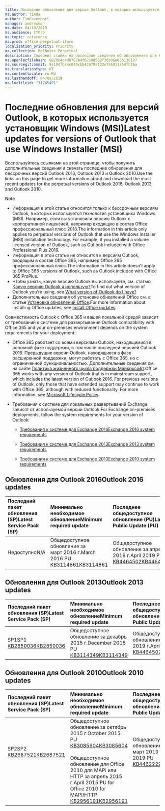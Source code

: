 ```yaml
---
title: Последние обновления для версий Outlook, в которых используется установщик Windows (MSI)
ms.author: timda
author: TimDavenport
manager: andrewmo
ms.date: 04/10/2019
ms.audience: ITPro
ms.topic: reference
ms.prod: office-perpetual-itpro
localization_priority: Priority
ms.collection: RelNotes_Perpetual
description: Содержит ссылки на последние сведения об обновлениях для бессрочных версий Outlook 2016, Outlook 2013 и Outlook 2010 для ИТ-специалистов
ms.openlocfilehash: 882dc4c4d0767b4f0260d552f30b96e036130127
ms.sourcegitcommit: 9a194fb74c040cbb43079af22e756911754fb7ba
ms.translationtype: HT
ms.contentlocale: ru-RU
ms.lasthandoff: 04/09/2019
ms.locfileid: "31745491"
---
```

# <a name="latest-updates-for-versions-of-outlook-that-use-windows-installer-msi"></a><span data-ttu-id="2c7ca-103">Последние обновления для версий Outlook, в которых используется установщик Windows (MSI)</span><span class="sxs-lookup"><span data-stu-id="2c7ca-103">Latest updates for versions of Outlook that use Windows Installer (MSI)</span></span>

<span data-ttu-id="2c7ca-104">Воспользуйтесь ссылками на этой странице, чтобы получить дополнительные сведения и скачать последние обновления для бессрочных версий Outlook 2016, Outlook 2013 и Outlook 2010.</span><span class="sxs-lookup"><span data-stu-id="2c7ca-104">Use the links on this page to get more information about and download the most recent updates for the perpetual versions of Outlook 2016, Outlook 2013, and Outlook 2010.</span></span>
  
> [!NOTE]
> - <span data-ttu-id="2c7ca-p101">Информация в этой статье относится только к бессрочным версиям Outlook, в которых используется технология установщика Windows (MSI). Например, если вы установили версию Outlook с корпоративной лицензией, например входящую в состав Office профессиональный плюс 2016.</span><span class="sxs-lookup"><span data-stu-id="2c7ca-p101">The information in this article only applies to perpetual versions of Outlook that use the Windows Installer (MSI) installation technology. For example, if you installed a volume licensed version of Outlook, such as Outlook included with Office Professional Plus 2016.</span></span>
> - <span data-ttu-id="2c7ca-107">Информация в этой статье не относится к версиям Outlook, входящим в состав Office 365, например Office 365 профессиональный плюс.</span><span class="sxs-lookup"><span data-stu-id="2c7ca-107">The information in this article doesn't apply to Office 365 versions of Outlook, such as Outlook included with Office 365 ProPlus.</span></span>
> - <span data-ttu-id="2c7ca-108">Чтобы узнать, какую версию Outlook вы используете, см. статью [Какую версию Outlook я использую?](https://support.office.com/article/b3a9568c-edb5-42b9-9825-d48d82b2257c)</span><span class="sxs-lookup"><span data-stu-id="2c7ca-108">To find out what version of Outlook you're using, see [What version of Outlook do I have?](https://support.office.com/article/b3a9568c-edb5-42b9-9825-d48d82b2257c)</span></span>
> - <span data-ttu-id="2c7ca-109">Дополнительные сведения об установке обновлений Office см. в статье [Установка обновлений Office](https://support.office.com/article/2ab296f3-7f03-43a2-8e50-46de917611c5).</span><span class="sxs-lookup"><span data-stu-id="2c7ca-109">For more information about installing Office updates, see [Install Office updates](https://support.office.com/article/2ab296f3-7f03-43a2-8e50-46de917611c5).</span></span> 
  
<span data-ttu-id="2c7ca-110">Совместимость Outlook с Office 365 и вашей локальной средой зависит от требований к системе для развертывания:</span><span class="sxs-lookup"><span data-stu-id="2c7ca-110">Outlook compatibility with Office 365 and your on-premises environment depends on the system requirements for your deployment:</span></span>
  
- <span data-ttu-id="2c7ca-p102">Office 365 работает со всеми версиями Outlook, находящимися в основной фазе поддержки, в том числе последней версией Outlook 2016. Предыдущие версии Outlook, находящиеся в фазе расширенной поддержки, могут работать с Office 365, но с ограниченной функциональностью. Дополнительные сведения см. на сайте [Политика жизненного цикла поддержки Майкрософт](https://support.microsoft.com/lifecycle).</span><span class="sxs-lookup"><span data-stu-id="2c7ca-p102">Office 365 works with any version of Outlook that is in mainstream support, which includes the latest version of Outlook 2016. For previous versions of Outlook, only those that have extended support may continue to work with Office 365, although with reduced functionality. For more information, see [Microsoft Lifecycle Policy](https://support.microsoft.com/lifecycle).</span></span>
    
- <span data-ttu-id="2c7ca-114">Требования к системе для локальных развертываний Exchange зависят от используемой версии Outlook.</span><span class="sxs-lookup"><span data-stu-id="2c7ca-114">For Exchange on-premises deployments, follow the system requirements for your version of Outlook:</span></span>
    
  - [<span data-ttu-id="2c7ca-115">Требования к системе для Exchange 2016</span><span class="sxs-lookup"><span data-stu-id="2c7ca-115">Exchange 2016 system requirements</span></span>](https://docs.microsoft.com/Exchange/plan-and-deploy/system-requirements)
    
  - [<span data-ttu-id="2c7ca-116">Требования к системе для Exchange 2013</span><span class="sxs-lookup"><span data-stu-id="2c7ca-116">Exchange 2013 system requirements</span></span>](https://docs.microsoft.com/exchange/exchange-2013-system-requirements-exchange-2013-help)
    
  - [<span data-ttu-id="2c7ca-117">Требования к системе для Exchange 2010</span><span class="sxs-lookup"><span data-stu-id="2c7ca-117">Exchange 2010 system requirements</span></span>](https://docs.microsoft.com/previous-versions/office/exchange-server-2010/aa996719(v=exchg.141))

   
## <a name="outlook-2016-updates"></a><span data-ttu-id="2c7ca-118">Обновления для Outlook 2016</span><span class="sxs-lookup"><span data-stu-id="2c7ca-118">Outlook 2016 updates</span></span>

|**<span data-ttu-id="2c7ca-119">Последний пакет обновления (SP)</span><span class="sxs-lookup"><span data-stu-id="2c7ca-119">Latest Service Pack (SP)</span></span>**|**<span data-ttu-id="2c7ca-120">Минимально необходимое обновление</span><span class="sxs-lookup"><span data-stu-id="2c7ca-120">Minimum required update</span></span>**|**<span data-ttu-id="2c7ca-121">Последнее общедоступное обновление (PU)</span><span class="sxs-lookup"><span data-stu-id="2c7ca-121">Latest Public Update (PU)</span></span>**|
|:-----|:-----|:-----|
|<span data-ttu-id="2c7ca-122">Недоступно</span><span class="sxs-lookup"><span data-stu-id="2c7ca-122">N/A</span></span>  <br/> |<span data-ttu-id="2c7ca-123">Общедоступное обновление за март 2016 г.</span><span class="sxs-lookup"><span data-stu-id="2c7ca-123">March 2016 PU</span></span> <br/>[<span data-ttu-id="2c7ca-124">KB3114861</span><span class="sxs-lookup"><span data-stu-id="2c7ca-124">KB3114861</span></span>](https://support.microsoft.com/help/3114861) <br/> |<span data-ttu-id="2c7ca-125">Общедоступное обновление за апрель 2019 г.</span><span class="sxs-lookup"><span data-stu-id="2c7ca-125">April 2019 PU</span></span> <br/>[<span data-ttu-id="2c7ca-126">KB4464502</span><span class="sxs-lookup"><span data-stu-id="2c7ca-126">KB4464502</span></span>](https://support.microsoft.com/help/4464502) 

## <a name="outlook-2013-updates"></a><span data-ttu-id="2c7ca-127">Обновления для Outlook 2013</span><span class="sxs-lookup"><span data-stu-id="2c7ca-127">Outlook 2013 updates</span></span>

|**<span data-ttu-id="2c7ca-128">Последний пакет обновления (SP)</span><span class="sxs-lookup"><span data-stu-id="2c7ca-128">Latest Service Pack (SP)</span></span>**|**<span data-ttu-id="2c7ca-129">Минимально необходимое обновление</span><span class="sxs-lookup"><span data-stu-id="2c7ca-129">Minimum required update</span></span>**|**<span data-ttu-id="2c7ca-130">Последнее общедоступное обновление (PU)</span><span class="sxs-lookup"><span data-stu-id="2c7ca-130">Latest Public Update (PU)</span></span>**|
|:-----|:-----|:-----|
|<span data-ttu-id="2c7ca-131">SP1</span><span class="sxs-lookup"><span data-stu-id="2c7ca-131">SP1</span></span>  <br/>[<span data-ttu-id="2c7ca-132">KB2850036</span><span class="sxs-lookup"><span data-stu-id="2c7ca-132">KB2850036</span></span>](https://go.microsoft.com/fwlink/p/?LinkId=512538) <br/> |<span data-ttu-id="2c7ca-133">Общедоступное обновление за декабрь 2015 г.</span><span class="sxs-lookup"><span data-stu-id="2c7ca-133">December 2015 PU</span></span> <br/>[<span data-ttu-id="2c7ca-134">KB3114349</span><span class="sxs-lookup"><span data-stu-id="2c7ca-134">KB3114349</span></span>](https://support.microsoft.com/kb/3114349) <br/> |<span data-ttu-id="2c7ca-135">Общедоступное обновление за апрель 2019 г.</span><span class="sxs-lookup"><span data-stu-id="2c7ca-135">April 2019 PU</span></span> <br/>[<span data-ttu-id="2c7ca-136">KB4464507</span><span class="sxs-lookup"><span data-stu-id="2c7ca-136">KB4464507</span></span>](https://support.microsoft.com/help/4464507)  |
   
## <a name="outlook-2010-updates"></a><span data-ttu-id="2c7ca-137">Обновления для Outlook 2010</span><span class="sxs-lookup"><span data-stu-id="2c7ca-137">Outlook 2010 updates</span></span>

|**<span data-ttu-id="2c7ca-138">Последний пакет обновления (SP)</span><span class="sxs-lookup"><span data-stu-id="2c7ca-138">Latest Service Pack (SP)</span></span>**|**<span data-ttu-id="2c7ca-139">Минимально необходимое обновление</span><span class="sxs-lookup"><span data-stu-id="2c7ca-139">Minimum required update</span></span>**|**<span data-ttu-id="2c7ca-140">Последнее общедоступное обновление (PU)</span><span class="sxs-lookup"><span data-stu-id="2c7ca-140">Latest Public Update (PU)</span></span>**|
|:-----|:-----|:-----|
|<span data-ttu-id="2c7ca-141">SP2</span><span class="sxs-lookup"><span data-stu-id="2c7ca-141">SP2</span></span> <br/>[<span data-ttu-id="2c7ca-142">KB2687521</span><span class="sxs-lookup"><span data-stu-id="2c7ca-142">KB2687521</span></span>](https://go.microsoft.com/fwlink/p/?LinkId=512542) <br><br><br><br/> |<span data-ttu-id="2c7ca-143">Общедоступное обновление за октябрь 2015 г.</span><span class="sxs-lookup"><span data-stu-id="2c7ca-143">October 2015 PU</span></span> <br/> [<span data-ttu-id="2c7ca-144">KB3085604</span><span class="sxs-lookup"><span data-stu-id="2c7ca-144">KB3085604</span></span>](https://support.microsoft.com/kb/3085604) <br/><br/>  <span data-ttu-id="2c7ca-145">Общедоступное обновление для Office 2010 для MAPI или HTTP за апрель 2015 г.</span><span class="sxs-lookup"><span data-stu-id="2c7ca-145">April 2015 PU for Office 2010 for MAPI/HTTP</span></span> <br/> [<span data-ttu-id="2c7ca-146">KB2956191</span><span class="sxs-lookup"><span data-stu-id="2c7ca-146">KB2956191</span></span>](https://support.microsoft.com/en-us/help/2956191/april-14-2015-update-for-office-2010-kb2956191) <br/> |<span data-ttu-id="2c7ca-147">Общедоступное обновление за март 2019 г.</span><span class="sxs-lookup"><span data-stu-id="2c7ca-147">March 2019 PU</span></span> <br/>[<span data-ttu-id="2c7ca-148">KB4462229</span><span class="sxs-lookup"><span data-stu-id="2c7ca-148">KB4462229</span></span>](https://support.microsoft.com/help/4462229) <br><br><br><br/>|
   

